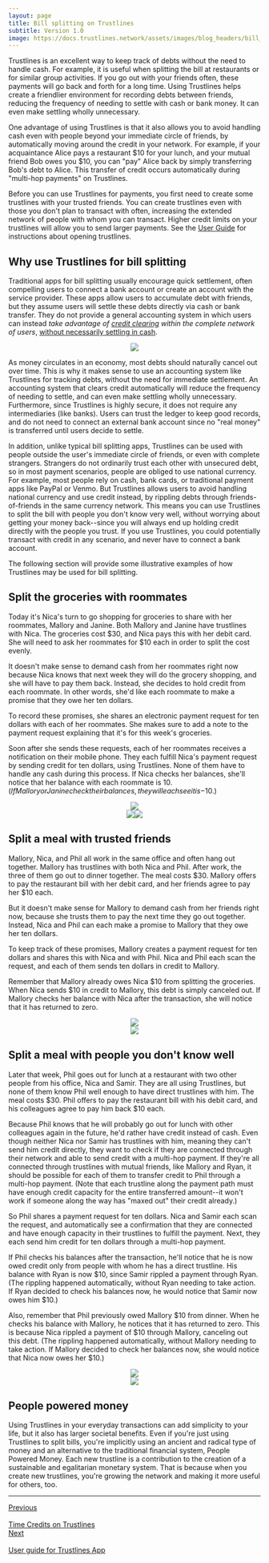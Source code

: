 ```yaml
---
layout: page
title: Bill splitting on Trustlines
subtitle: Version 1.0
image: https://docs.trustlines.network/assets/images/blog_headers/bill_splitting_using_trustlines.png
---
```


Trustlines is an excellent way to keep track of debts without the need to handle cash. For example, it is useful when splitting the bill at restaurants or for similar group activities. If you go out with your friends often, these payments will go back and forth for a long time. Using Trustlines helps create a friendlier environment for recording debts between friends, reducing the frequency of needing to settle with cash or bank money. It can even make settling wholly unnecessary.

One advantage of using Trustlines is that it also allows you to avoid handling cash even with people beyond your immediate circle of friends, by automatically moving around the credit in your network. For example, if your acquaintance Alice pays a restaurant $10 for your lunch, and your mutual friend Bob owes you $10, you can "pay" Alice back by simply transferring Bob's debt to Alice. This transfer of credit occurs automatically during "multi-hop payments" on Trustlines.

Before you can use Trustlines for payments, you first need to create some trustlines with your trusted friends. You can create trustlines even with those you don't plan to transact with often, increasing the extended network of people with whom you can transact. Higher credit limits on your trustlines will allow you to send larger payments. See the [User Guide](https://docs.trustlines.network/docs/guides/tl_app_user_guide.html) for instructions about opening trustlines.

## Why use Trustlines for bill splitting

Traditional apps for bill splitting usually encourage quick settlement, often compelling users to connect a bank account or create an account with the service provider. These apps allow users to accumulate debt with friends, but they assume users will settle these debts directly via cash or bank transfer. They do not provide a general accounting system in which users can instead _take advantage of [credit clearing](https://en.wikipedia.org/wiki/Credit_clearing) within the complete network of users_, [without necessarily settling in cash](https://youtu.be/m8N3hLKDvcY?t=113).

<div class="captioned_image">
<center><a href="../../../assets/images/bill_splitting/bill_splitting_credit clearing.png"><img class="tc_img" src="../../../assets/images/bill_splitting/bill_splitting_credit clearing.png"></a></center>
</div>

As money circulates in an economy, most debts should naturally cancel out over time. This is why it makes sense to use an accounting system like Trustlines for tracking debts, without the need for immediate settlement. An accounting system that clears credit automatically will reduce the frequency of needing to settle, and can even make settling wholly unnecessary. Furthermore, since Trustlines is highly secure, it does not require any intermediaries (like banks). Users can trust the ledger to keep good records, and do not need to connect an external bank account since no "real money" is transferred until users decide to settle.

In addition, unlike typical bill splitting apps, Trustlines can be used with people outside the user's immediate circle of friends, or even with complete strangers. Strangers do not ordinarily trust each other with unsecured debt, so in most payment scenarios, people are obliged to use national currency. For example, most people rely on cash, bank cards, or traditional payment apps like PayPal or Venmo. But Trustlines allows users to avoid handling national currency and use credit instead, by rippling debts through friends-of-friends in the same currency network. This means you can use Trustlines to split the bill with people you don't know very well, without worrying about getting your money back--since you will always end up holding credit directly with the people you trust. If you use Trustlines, you could potentially transact with credit in any scenario, and never have to connect a bank account.

The following section will provide some illustrative examples of how Trustlines may be used for bill splitting.

## Split the groceries with roommates

Today it's Nica's turn to go shopping for groceries to share with her roommates, Mallory and Janine. Both Mallory and Janine have trustlines with Nica. The groceries cost $30, and Nica pays this with her debit card. She will need to ask her roommates for $10 each in order to split the cost evenly.

It doesn't make sense to demand cash from her roommates right now because Nica knows that next week they will do the grocery shopping, and she will have to pay them back. Instead, she decides to hold credit from each roommate. In other words, she'd like each roommate to make a promise that they owe her ten dollars.

To record these promises, she shares an electronic payment request for ten dollars with each of her roommates. She makes sure to add a note to the payment request explaining that it's for this week's groceries.

Soon after she sends these requests, each of her roommates receives a notification on their mobile phone. They each fulfill Nica's payment request by sending credit for ten dollars, using Trustlines. None of them have to handle any cash during this process. If Nica checks her balances, she'll notice that her balance with each roommate is $10. (If Mallory or Janine check their balances, they will each see it is -$10.)

<div class="captioned_image">
<center><a href="../../../assets/images/bill_splitting/bill_splitting01.png"><img class="tc_img" src="../../../assets/images/bill_splitting/bill_splitting01.png"></a></center>

<center><a class="card_img" href="../../../assets/images/bill_splitting/bill_splitting01_Tally_Nica01.png"><img class="tc_img" src="../../../assets/images/bill_splitting/bill_splitting01_Tally_Nica01.png"></a><a class="card_img" href="../../../assets/images/bill_splitting/bill_splitting01_Tally_Nica02.png"><img class="tc_img" src="../../../assets/images/bill_splitting/bill_splitting01_Tally_Nica02.png"></a></center>
</div>

## Split a meal with trusted friends

Mallory, Nica, and Phil all work in the same office and often hang out together. Mallory has trustlines with both Nica and Phil. After work, the three of them go out to dinner together. The meal costs $30. Mallory offers to pay the restaurant bill with her debit card, and her friends agree to pay her $10 each.

But it doesn't make sense for Mallory to demand cash from her friends right now, because she trusts them to pay the next time they go out together. Instead, Nica and Phil can each make a promise to Mallory that they owe her ten dollars.

To keep track of these promises, Mallory creates a payment request for ten dollars and shares this with Nica and with Phil. Nica and Phil each scan the request, and each of them sends ten dollars in credit to Mallory.

Remember that Mallory already owes Nica $10 from splitting the groceries. When Nica sends $10 in credit to Mallory, this debt is simply canceled out. If Mallory checks her balance with Nica after the transaction, she will notice that it has returned to zero.

<div class="captioned_image">
<center><a href="../../../assets/images/bill_splitting/bill_splitting02.png"><img class="tc_img" src="../../../assets/images/bill_splitting/bill_splitting02.png"></a></center>

<center><a class="card_img" href="../../../assets/images/bill_splitting/bill_splitting02_Tally_Nica01.png"><img class="tc_img" src="../../../assets/images/bill_splitting/bill_splitting02_Tally_Nica01.png"></a></center>
</div>

## Split a meal with people you don't know well

Later that week, Phil goes out for lunch at a restaurant with two other people from his office, Nica and Samir. They are all using Trustlines, but none of them know Phil well enough to have direct trustlines with him. The meal costs $30. Phil offers to pay the restaurant bill with his debit card, and his colleagues agree to pay him back $10 each.

Because Phil knows that he will probably go out for lunch with other colleagues again in the future, he'd rather have credit instead of cash. Even though neither Nica nor Samir has trustlines with him, meaning they can't send him credit directly, they want to check if they are connected through their network and able to send credit with a multi-hop payment. If they're all connected through trustlines with mutual friends, like Mallory and Ryan, it should be possible for each of them to transfer credit to Phil through a multi-hop payment. (Note that each trustline along the payment path must have enough credit capacity for the entire transferred amount--it won't work if someone along the way has "maxed out" their credit already.)

So Phil shares a payment request for ten dollars. Nica and Samir each scan the request, and automatically see a confirmation that they are connected and have enough capacity in their trustlines to fulfill the payment. Next, they each send him credit for ten dollars through a multi-hop payment.

If Phil checks his balances after the transaction, he'll notice that he is now owed credit only from people with whom he has a direct trustline. His balance with Ryan is now $10, since Samir rippled a payment through Ryan. (The rippling happened automatically, without Ryan needing to take action. If Ryan decided to check his balances now, he would notice that Samir now owes him $10.)

Also, remember that Phil previously owed Mallory $10 from dinner. When he checks his balance with Mallory, he notices that it has returned to zero. This is because Nica rippled a payment of $10 through Mallory, canceling out this debt. (The rippling happened automatically, without Mallory needing to take action. If Mallory decided to check her balances now, she would notice that Nica now owes her $10.)

<div class="captioned_image">
<center><a href="../../../assets/images/bill_splitting/bill_splitting03.png"><img class="tc_img" src="../../../assets/images/bill_splitting/bill_splitting03.png"></a></center>

<center><a class="card_img" href="../../../assets/images/bill_splitting/bill_splitting03_Tally_Phil01.png"><img class="tc_img" src="../../../assets/images/bill_splitting/bill_splitting03_Tally_Phil01.png"></a></center>
</div>

## People powered money

Using Trustlines in your everyday transactions can add simplicity to your life, but it also has larger societal benefits. Even if you're just using Trustlines to split bills, you're implicitly using an ancient and radical type of money and an alternative to the traditional financial system, People Powered Money. Each new trustline is a contribution to the creation of a sustainable and egalitarian monetary system. That is because when you create new trustlines, you're growing the network and making it more useful for others, too.

___

<div id="prev_next">
<div class="prev"><a href="../time_credits/time_credits_on_trustlines" class="prev_next_text">Previous</a></div>
<div class="prev"><a href="../time_credits/time_credits_on_trustlines" class="icon fas fa-arrow-left prev_next"></a><br></div>
<div class="prev"><a href="../time_credits/time_credits_on_trustlines" class="prev_next_text">Time Credits on Trustlines</a></div>
</div>
<div id="prev_next">
<div class="next"><a href="../../guides/tl_app_user_guide" class="prev_next_text">Next</a></div>
<div class="next"><a href="../../guides/tl_app_user_guide" class="icon fas fa-arrow-right prev_next"></a><br></div>
<div class="next"><a href="../../guides/tl_app_user_guide" class="prev_next_text">User guide for Trustlines App</a></div>
</div>
